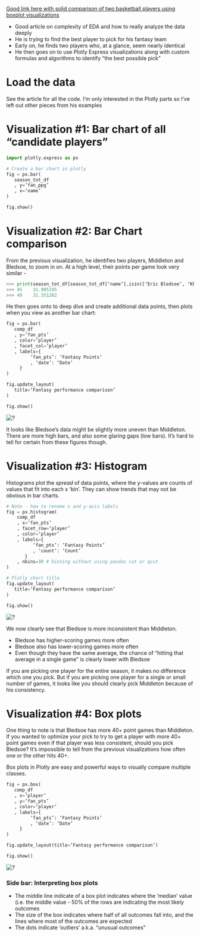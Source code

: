 [Good link here with solid comparison of two basketball players using boxplot visualizations](https://link.medium.com/5L4XdIYcj7)
- Good article on complexity of EDA and how to really analyze the data deeply 
- He is trying to find the best player to pick for his fantasy team
- Early on, he finds two players who, at a glance, seem nearly identical 
- He then goes on to use Plotly Express visualizations along with custom formulas and algorithms to identify “the best possible pick”

# Load the data 
See the article for all the code. I’m only interested in the Plotly parts so I’ve left out other pieces from his examples

# Visualization #1: Bar chart of all “candidate players”
```python   
import plotly.express as px

# Create a bar chart in plotly 
fig = px.bar(
   season_tot_df
   , y=‘fan_ppg’
   , x=‘name’
)

fig.show()
```

# Visualization #2: Bar Chart comparison

From the previous visualization, he identifies two players, Middleton and Bledsoe, to zoom in on. At a high level, their points per game look very similar - 

```python   
>>> print(season_tot_df[season_tot_df[‘name’].isin([‘Eric Bledsoe’, ‘Khris Middleton’])].fan_ppg)
>>> 45    31.905195
>>> 49    31.351282
``` 
He then goes onto to deep dive and create additional data points, then plots when you view as another bar chart:
```python   
fig = px.bar(
   comp_df
   , y=‘fan_pts’
   , color=‘player’
   , facet_col=‘player’
   , labels={
         ‘fan_pts’: ‘Fantasy Points’
         , ‘date’: ‘Date’
     }
)

fig.update_layout(
   title=‘Fantasy performance comparison’
)

fig.show()
```

![?](https://i.imgur.com/6NTrBmX_d.jpg?maxwidth=640&shape=thumb&fidelity=medium)

It looks like Bledsoe’s data might be slightly more uneven than Middleton. There are more high bars, and also some glaring gaps (low bars). It’s hard to tell for certain from these figures though. 

# Visualization #3: Histogram
Histograms plot the *spread* of data points, where the y-values are counts of values that fit into each x ‘bin’. They can show trends that may not be obvious in bar charts. 

```python 
# Note - how to rename x and y-axis labels  
fig = px.histogram(
    comp_df
    , x=‘fan_pts’
    , facet_row=‘player’
    , color=‘player’
    , labels={
          ‘fan_pts’: ‘Fantasy Points’  
          , ‘count’: ‘Count’
       }
    , nbins=30 # binning without using pandas cut or qcut 
)

# Plotly chart title
fig.update_layout(
   title=‘Fantasy performance comparison’
)

fig.show()
```

![?](https://i.imgur.com/54TES5V_d.jpg?maxwidth=640&shape=thumb&fidelity=medium)

We now clearly see that Bledsoe is more inconsistent than Middleton. 
- Bledsoe has higher-scoring games more often
- Bledsoe also has lower-scoring games more often
- Even though they have the same average, the chance of “hitting that average in a single game” is clearly lower with Bledsoe 

If you are picking one player for the entire season, it makes no difference which one you pick. But if you are picking one player for a single or small number of games, it looks like you should clearly pick Middleton because of his consistency. 

# Visualization #4: Box plots
One thing to note is that Bledsoe has more 40+ point games than Middleton. If you wanted to optimize your pick to try to get a player with more 40+ point games even if that player was less consistent, should you pick Bledsoe? It’s impossible to tell from the previous visualizations how often one or the other hits 40+. 

Box plots in Plotly are easy and powerful ways to visually compare multiple classes. 

```python   
fig = px.box(
   comp_df
   , x=‘player’
   , y=‘fan_pts’
   , color=‘player’
   , labels={
         ‘fan_pts’: ‘Fantasy Points’
         , ‘date’: ‘Date’
     }
)

fig.update_layout(title=‘Fantasy performance comparison’)

fig.show()
```
![?](https://i.imgur.com/IgKn5Rb_d.jpg?maxwidth=640&shape=thumb&fidelity=medium)

### Side bar: Interpreting box plots 
- The middle line indicate of a box plot indicates where the ‘median’ value (i.e. the middle value - 50% of the rows are 
indicating the most likely outcomes
- The size of the box indicates where half of all outcomes fall into, and the lines where most of the outcomes are expected
- The dots indicate ‘outliers’ a.k.a. “unusual outcomes”



